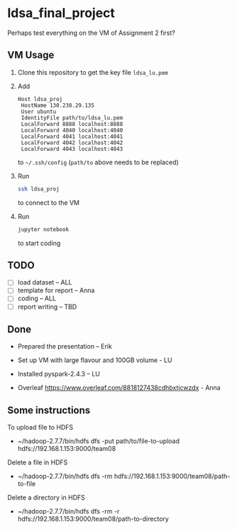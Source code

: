 # ldsa_final_project

Perhaps test everything on the VM of Assignment 2 first?

## VM Usage

1. Clone this repository to get the key file `ldsa_lu.pem` 

2. Add

   ```
   Host ldsa_proj
   	HostName 130.238.29.135
   	User ubuntu
   	IdentityFile path/to/ldsa_lu.pem
   	LocalForward 8888 localhost:8888 
   	LocalForward 4040 localhost:4040
   	LocalForward 4041 localhost:4041
   	LocalForward 4042 localhost:4042
   	LocalForward 4043 localhost:4043
   ```

   to `~/.ssh/config` (`path/to` above needs to be replaced)

3. Run 

   ```bash
   ssh ldsa_proj
   ```

   to connect to the VM

4. Run 

   ```bash
   jupyter notebook
   ```

   to start coding

## TODO

- [ ] load dataset – ALL
- [ ] template for report – Anna
- [ ] coding – ALL
- [ ] report writing – TBD

## Done

- Prepared the presentation – Erik

- Set up VM with large flavour and 100GB volume - LU
- Installed pyspark-2.4.3 – LU
- Overleaf https://www.overleaf.com/8818127438cdhbxtjcwzdx - Anna

## Some instructions
To upload file to HDFS 
   - ~/hadoop-2.7.7/bin/hdfs dfs -put path/to/file-to-upload hdfs://192.168.1.153:9000/team08

Delete a file in HDFS
   - ~/hadoop-2.7.7/bin/hdfs dfs -rm hdfs://192.168.1.153:9000/team08/path-to-file

Delete a directory in HDFS
   - ~/hadoop-2.7.7/bin/hdfs dfs -rm -r hdfs://192.168.1.153:9000/team08/path-to-directory
